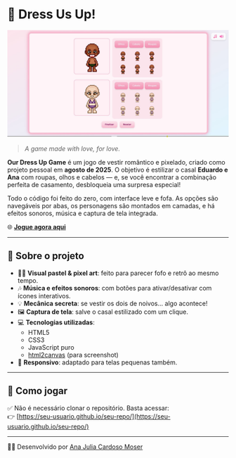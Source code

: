 # 💖 Dress Us Up!

![Screenshot do jogo](https://github.com/anacmoser/Dress-Us-Up/blob/main/img/game.JPG)

> *A game made with love, for love.*

**Our Dress Up Game** é um jogo de vestir romântico e pixelado, criado como projeto pessoal em **agosto de 2025**. O objetivo é estilizar o casal **Eduardo e Ana** com roupas, olhos e cabelos — e, se você encontrar a combinação perfeita de casamento, desbloqueia uma surpresa especial!  

Todo o código foi feito do zero, com interface leve e fofa. As opções são navegáveis por abas, os personagens são montados em camadas, e há efeitos sonoros, música e captura de tela integrada.

🌐 **[Jogue agora aqui](https://anacmoser.github.io/Dress-Us-Up/)**

---

## 💍 Sobre o projeto

- 🧑‍🎨 **Visual pastel & pixel art**: feito para parecer fofo e retrô ao mesmo tempo.
- 🎶 **Música e efeitos sonoros**: com botões para ativar/desativar com ícones interativos.
- 💡 **Mecânica secreta**: se vestir os dois de noivos... algo acontece!
- 🖼️ **Captura de tela**: salve o casal estilizado com um clique.
- 💻 **Tecnologias utilizadas**:
  - HTML5
  - CSS3
  - JavaScript puro
  - [html2canvas](https://html2canvas.hertzen.com/) (para screenshot)
- 📱 **Responsivo**: adaptado para telas pequenas também.

---

## 🚀 Como jogar

✅ Não é necessário clonar o repositório. Basta acessar:  
👉 [https://seu-usuario.github.io/seu-repo/](https://seu-usuario.github.io/seu-repo/)

---

👩‍💻 Desenvolvido por [Ana Julia Cardoso Moser](https://www.linkedin.com/in/ana-julia-moser-a87294332/)
